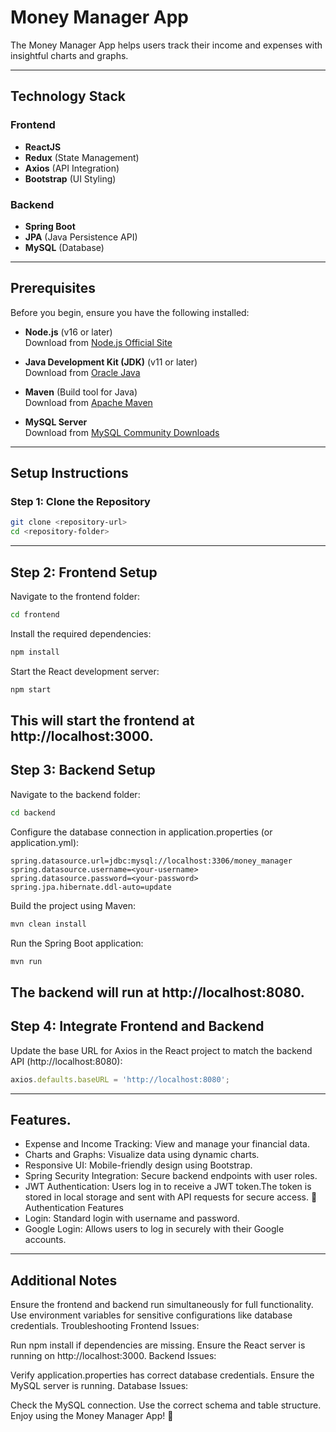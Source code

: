 # Money Manager App

The Money Manager App helps users track their income and expenses with insightful charts and graphs.

---

## Technology Stack

### Frontend
- **ReactJS**
- **Redux** (State Management)
- **Axios** (API Integration)
- **Bootstrap** (UI Styling)

### Backend
- **Spring Boot**
- **JPA** (Java Persistence API)
- **MySQL** (Database)

---

## Prerequisites

Before you begin, ensure you have the following installed:

- **Node.js** (v16 or later)  
  Download from [Node.js Official Site](https://nodejs.org/)

- **Java Development Kit (JDK)** (v11 or later)  
  Download from [Oracle Java](https://www.oracle.com/java/technologies/javase-downloads.html)

- **Maven** (Build tool for Java)  
  Download from [Apache Maven](https://maven.apache.org/)

- **MySQL Server**  
  Download from [MySQL Community Downloads](https://dev.mysql.com/downloads/)

---

## Setup Instructions

### Step 1: Clone the Repository
```bash
git clone <repository-url>
cd <repository-folder>
```
---

## Step 2: Frontend Setup
Navigate to the frontend folder:

```bash
cd frontend
```
Install the required dependencies:

```bash
npm install
```
Start the React development server:

```bash
npm start
```
This will start the frontend at http://localhost:3000.
---
## Step 3: Backend Setup
Navigate to the backend folder:

```bash
cd backend
```
Configure the database connection in application.properties (or application.yml):

```properties
spring.datasource.url=jdbc:mysql://localhost:3306/money_manager
spring.datasource.username=<your-username>
spring.datasource.password=<your-password>
spring.jpa.hibernate.ddl-auto=update
```
Build the project using Maven:

```bash
mvn clean install
```
Run the Spring Boot application:

```bash
mvn run
```
The backend will run at http://localhost:8080.
---
## Step 4: Integrate Frontend and Backend
Update the base URL for Axios in the React project to match the backend API (http://localhost:8080):
```javascript
axios.defaults.baseURL = 'http://localhost:8080';
```
---
## Features.
- Expense and Income Tracking: View and manage your financial data.
- Charts and Graphs: Visualize data using dynamic charts.
- Responsive UI: Mobile-friendly design using Bootstrap.
- Spring Security Integration: Secure backend endpoints with user roles.
- JWT Authentication: Users log in to receive a JWT token.The token is stored in local storage and sent with API requests for secure access.
🔑 Authentication Features
- Login: Standard login with username and password.
- Google Login: Allows users to log in securely with their Google accounts.
---
## Additional Notes
Ensure the frontend and backend run simultaneously for full functionality.
Use environment variables for sensitive configurations like database credentials.
Troubleshooting
Frontend Issues:

Run npm install if dependencies are missing.
Ensure the React server is running on http://localhost:3000.
Backend Issues:

Verify application.properties has correct database credentials.
Ensure the MySQL server is running.
Database Issues:

Check the MySQL connection.
Use the correct schema and table structure.
Enjoy using the Money Manager App! 🎉

